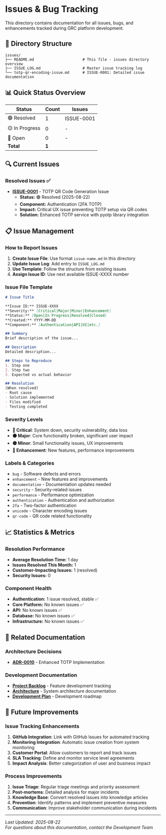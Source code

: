 # Issues & Bug Tracking

This directory contains documentation for all issues, bugs, and enhancements tracked during GRC platform development.

## 📁 Directory Structure

```
issues/
├── README.md                      # This file - issues directory overview
├── ISSUE_LOG.md                   # Master issue tracking log
└── totp-qr-encoding-issue.md      # ISSUE-0001: Detailed issue documentation
```

## 📊 Quick Status Overview

| Status | Count | Issues |
|--------|-------|---------|
| 🟢 Resolved | 1 | ISSUE-0001 |
| 🟡 In Progress | 0 | - |
| 🔴 Open | 0 | - |
| **Total** | **1** | |

## 🔍 Current Issues

### Resolved Issues ✅
- **[ISSUE-0001](./totp-qr-encoding-issue.md)** - TOTP QR Code Generation Issue
  - **Status:** 🟢 Resolved (2025-08-22)
  - **Component:** Authentication (2FA TOTP)
  - **Impact:** Critical UX issue preventing TOTP setup via QR codes
  - **Solution:** Enhanced TOTP service with pyotp library integration

## 📋 Issue Management

### How to Report Issues
1. **Create Issue File**: Use format `issue-name.md` in this directory
2. **Update Issue Log**: Add entry to `ISSUE_LOG.md`
3. **Use Template**: Follow the structure from existing issues
4. **Assign Issue ID**: Use next available ISSUE-XXXX number

### Issue File Template
```markdown
# Issue Title

**Issue ID:** ISSUE-XXXX  
**Severity:** [Critical|Major|Minor|Enhancement]  
**Status:** [Open|In Progress|Resolved|Closed]  
**Created:** YYYY-MM-DD  
**Component:** [Authentication|API|UI|etc.]  

## Summary
Brief description of the issue...

## Description
Detailed description...

## Steps to Reproduce
1. Step one
2. Step two
3. Expected vs actual behavior

## Resolution
(When resolved)
- Root cause
- Solution implemented
- Files modified
- Testing completed
```

### Severity Levels
- **🔴 Critical**: System down, security vulnerability, data loss
- **🟠 Major**: Core functionality broken, significant user impact  
- **🟡 Minor**: Small functionality issues, UX improvements
- **🔵 Enhancement**: New features, performance improvements

### Labels & Categories
- `bug` - Software defects and errors
- `enhancement` - New features and improvements
- `documentation` - Documentation updates needed
- `security` - Security-related issues
- `performance` - Performance optimization
- `authentication` - Authentication and authorization
- `2fa` - Two-factor authentication
- `unicode` - Character encoding issues
- `qr-code` - QR code related functionality

## 📈 Statistics & Metrics

### Resolution Performance
- **Average Resolution Time:** 1 day
- **Issues Resolved This Month:** 1
- **Customer-Impacting Issues:** 1 (resolved)
- **Security Issues:** 0

### Component Health
- **Authentication:** 1 issue resolved, stable ✅
- **Core Platform:** No known issues ✅
- **API:** No known issues ✅
- **Database:** No known issues ✅
- **Infrastructure:** No known issues ✅

## 🔗 Related Documentation

### Architecture Decisions
- **[ADR-0010](../adr/0010-enhanced-totp-implementation-with-pyotp.md)** - Enhanced TOTP Implementation

### Development Documentation
- **[Project Backlog](../backlog/project_backlog.md)** - Feature development tracking
- **[Architecture](../architecture/)** - System architecture documentation
- **[Development Plan](../planning/development_plan.md)** - Development roadmap

## 🚀 Future Improvements

### Issue Tracking Enhancements
1. **GitHub Integration**: Link with GitHub Issues for automated tracking
2. **Monitoring Integration**: Automatic issue creation from system monitoring
3. **Customer Portal**: Allow customers to report and track issues
4. **SLA Tracking**: Define and monitor service level agreements
5. **Impact Analysis**: Better categorization of user and business impact

### Process Improvements
1. **Issue Triage**: Regular triage meetings and priority assessment
2. **Post-mortems**: Detailed analysis for major incidents
3. **Knowledge Base**: Convert resolved issues into knowledge articles
4. **Prevention**: Identify patterns and implement preventive measures
5. **Communication**: Improve stakeholder communication during incidents

---

*Last Updated: 2025-08-22*  
*For questions about this documentation, contact the Development Team*